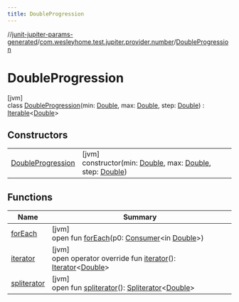 ```yaml
---
title: DoubleProgression
---
```

//[junit-jupiter-params-generated](../../../index.html)/[com.wesleyhome.test.jupiter.provider.number](../index.html)/[DoubleProgression](index.html)



# DoubleProgression



[jvm]\
class [DoubleProgression](index.html)(min: [Double](https://kotlinlang.org/api/latest/jvm/stdlib/kotlin/-double/index.html), max: [Double](https://kotlinlang.org/api/latest/jvm/stdlib/kotlin/-double/index.html), step: [Double](https://kotlinlang.org/api/latest/jvm/stdlib/kotlin/-double/index.html)) : [Iterable](https://kotlinlang.org/api/latest/jvm/stdlib/kotlin.collections/-iterable/index.html)&lt;[Double](https://kotlinlang.org/api/latest/jvm/stdlib/kotlin/-double/index.html)&gt;



## Constructors


| | |
|---|---|
| [DoubleProgression](-double-progression.html) | [jvm]<br>constructor(min: [Double](https://kotlinlang.org/api/latest/jvm/stdlib/kotlin/-double/index.html), max: [Double](https://kotlinlang.org/api/latest/jvm/stdlib/kotlin/-double/index.html), step: [Double](https://kotlinlang.org/api/latest/jvm/stdlib/kotlin/-double/index.html)) |


## Functions


| Name | Summary |
|---|---|
| [forEach](index.html#-1410654949%2FFunctions%2F1379700275) | [jvm]<br>open fun [forEach](index.html#-1410654949%2FFunctions%2F1379700275)(p0: [Consumer](https://docs.oracle.com/javase/8/docs/api/java/util/function/Consumer.html)&lt;in [Double](https://kotlinlang.org/api/latest/jvm/stdlib/kotlin/-double/index.html)&gt;) |
| [iterator](iterator.html) | [jvm]<br>open operator override fun [iterator](iterator.html)(): [Iterator](https://kotlinlang.org/api/latest/jvm/stdlib/kotlin.collections/-iterator/index.html)&lt;[Double](https://kotlinlang.org/api/latest/jvm/stdlib/kotlin/-double/index.html)&gt; |
| [spliterator](../-float-progression/index.html#-1387152138%2FFunctions%2F1379700275) | [jvm]<br>open fun [spliterator](../-float-progression/index.html#-1387152138%2FFunctions%2F1379700275)(): [Spliterator](https://docs.oracle.com/javase/8/docs/api/java/util/Spliterator.html)&lt;[Double](https://kotlinlang.org/api/latest/jvm/stdlib/kotlin/-double/index.html)&gt; |

